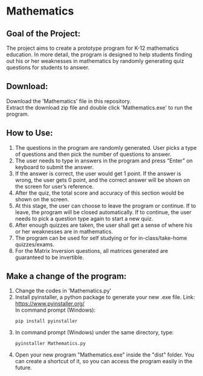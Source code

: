 # Mathematics
## Goal of the Project: <br />
The project aims to create a prototype program for K-12 mathematics education. In more detail, the program is designed to help students finding out his or her weaknesses in mathematics by randomly generating quiz questions for students to answer. <br />

## Download: <br />
Download the 'Mathematics' file in this repository. <br />
Extract the download zip file and double click 'Mathematics.exe' to run the program. <br />

## How to Use: <br />
  1. The questions in the program are randomly generated. User picks a type of questions and then pick the number of questions to answer.  <br />
  2. The user needs to type in answers in the program and press “Enter” on keyboard to submit the answer. <br />
  3. If the answer is correct, the user would get 1 point. If the answer is wrong, the user gets 0 point, and the correct answer will be shown on the screen for user’s reference. <br />
  4. After the quiz, the total score and accuracy of this section would be shown on the screen. <br />
  5. At this stage, the user can choose to leave the program or continue. If to leave, the program will be closed automatically. If to continue, the user needs to pick a question type again to start a new quiz. <br />
  6. After enough quizzes are taken, the user shall get a sense of where his or her weaknesses are in mathematics. <br />
  7. The program can be used for self studying or for in-class/take-home quizzes/exams. <br />
  8. For the Matrix Inversion questions, all matrices generated are guaranteed to be invertible.  <br />

## Make a change of the program: <br />
  1. Change the codes in 'Mathematics.py' <br />
  2. Install pyinstaller, a python package to generate your new .exe file. Link: https://www.pyinstaller.org/  <br />
     In command prompt (Windows): <br />
        ```
        pip install pyinstaller
        ```
  3. In command prompt (Windows) under the same directory, type: <br />
        ```
        pyinstaller Mathematics.py
        ```
  4. Open your new program "Mathematics.exe" inside the "dist" folder. You can create a shortcut of it, so you can access the program easily in the future. <br />

